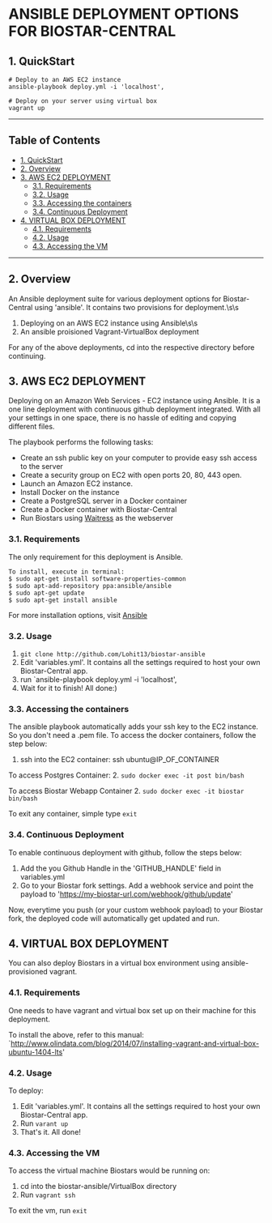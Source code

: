 # ANSIBLE DEPLOYMENT OPTIONS FOR BIOSTAR-CENTRAL

## 1. QuickStart

```
# Deploy to an AWS EC2 instance
ansible-playbook deploy.yml -i 'localhost',

# Deploy on your server using virtual box
vagrant up
```

***
## Table of Contents

- [1. QuickStart](#1-quickstart)
- [2. Overview](#2-overview)
- [3. AWS EC2 DEPLOYMENT](#3-aws-ec2-deployment)
  - [3.1. Requirements](#31-requirements)
  - [3.2. Usage](#32-usage)
  - [3.3. Accessing the containers](#33-accessing-the-containers)
  - [3.4. Continuous Deployment](#34-continuous-deployment)
- [4. VIRTUAL BOX DEPLOYMENT](#4-virtual-box-deployment)
  - [4.1. Requirements](#41-requirements)
  - [4.2. Usage](#42-usage)
  - [4.3. Accessing the VM](#43-accessing-the-vm)

***
	
## 2. Overview

An Ansible deployment suite for various deployment options for Biostar-Central using 'ansible'. It contains two provisions for deployment.\s\s
1. Deploying on an AWS EC2 instance using Ansible\s\s
2. An ansible proisioned Vagrant-VirtualBox deployment

For any of the above deployments, cd into the respective directory before continuing.


## 3. AWS EC2 DEPLOYMENT

Deploying on an Amazon Web Services - EC2 instance using Ansible. It is a one line deployment with continuous github deployment integrated. With all your settings in one space, there is no hassle of editing and copying different files.

The playbook performs the following tasks:
- Create an ssh public key on your computer to provide easy ssh access to the server
- Create a security group on EC2 with open ports 20, 80, 443 open.
- Launch an Amazon EC2 instance.
- Install Docker on the instance
- Create a PostgreSQL server in a Docker container
- Create a Docker container with Biostar-Central
- Run Biostars using [Waitress](http://waitress.readthedocs.org/en/latest/) as the webserver

### 3.1. Requirements

The only requirement for this deployment is Ansible.

```
To install, execute in terminal:
$ sudo apt-get install software-properties-common
$ sudo apt-add-repository ppa:ansible/ansible
$ sudo apt-get update
$ sudo apt-get install ansible
```

For more installation options, visit [Ansible](http://docs.ansible.com/ansible/intro_installation.html)	

### 3.2. Usage

1. `git clone http://github.com/Lohit13/biostar-ansible`
2. Edit 'variables.yml'. It contains all the settings required to host your own Biostar-Central app.
3. run `ansible-playbook deploy.yml -i 'localhost',
4. Wait for it to finish! All done:)

### 3.3. Accessing the containers

The ansible playbook automatically adds your ssh key to the EC2 instance. So you don't need a .pem file. To access the docker containers, follow the step below:

1. ssh into the EC2 container: ssh ubuntu@IP_OF_CONTAINER

To access Postgres Container:
2. `sudo docker exec -it post bin/bash`

To access Biostar Webapp Container
2. `sudo docker exec -it biostar bin/bash`

To exit any container, simple type `exit`

### 3.4. Continuous Deployment

To enable continuous deployment with github, follow the steps below:

1. Add the you Github Handle in the 'GITHUB_HANDLE' field in variables.yml
2. Go to your Biostar fork settings. Add a webhook service and point the payload to 'https://my-biostar-url.com/webhook/github/update'

Now, everytime you push (or your custom webhook payload) to your Biostar fork, the deployed code will automatically get updated and run.

## 4. VIRTUAL BOX DEPLOYMENT

You can also deploy Biostars in a virtual box environment using ansible-provisioned vagrant.

### 4.1. Requirements

One needs to have vagrant and virtual box set up on their machine for this deployment. 

To install the above, refer to this manual:
`http://www.olindata.com/blog/2014/07/installing-vagrant-and-virtual-box-ubuntu-1404-lts'

### 4.2. Usage

To deploy:
1. Edit 'variables.yml'. It contains all the settings required to host your own Biostar-Central app.
2. Run `varant up`
3. That's it. All done!

### 4.3. Accessing the VM

To access the virtual machine Biostars would be running on:
1. cd into the biostar-ansible/VirtualBox directory
2. Run `vagrant ssh`

To exit the vm, run `exit`

